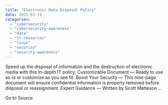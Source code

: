 ```yaml
---
title: "Electronic Data Disposal Policy"
date: 2025-03-19
categories: 
  - "cybersecurity"
  - "cybersecurity-awareness"
  - "data"
  - "it-resources"
  - "linux"
  - "security"
  - "security-awareness"
---
```


Speed up the disposal of information and the destruction of electronic media with this in-depth IT policy. Customizable Document — Ready to use as-is or customize as you see fit. Boost Your Security — This nine-page document will ensure confidential information is properly removed before disposal or reassignment. Expert Guidance — Written by Scott Matteson ...

Go to Source
